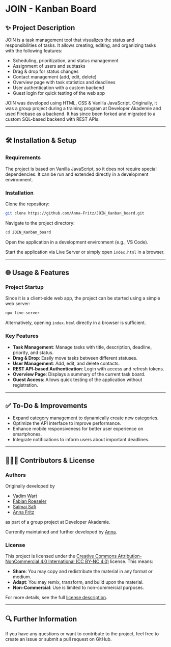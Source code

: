 # JOIN - Kanban Board

## ✨ Project Description

JOIN is a task management tool that visualizes the status and responsibilities of tasks. It allows creating, editing, and organizing tasks with the following features:

- Scheduling, prioritization, and status management
- Assignment of users and subtasks
- Drag & drop for status changes
- Contact management (add, edit, delete)
- Overview page with task statistics and deadlines
- User authentication with a custom backend
- Guest login for quick testing of the web app

JOIN was developed using HTML, CSS & Vanilla JavaScript. Originally, it was a group project during a training program at Developer Akademie and used Firebase as a backend. It has since been forked and migrated to a custom SQL-based backend with  REST APIs.

---

## 🛠 Installation & Setup

### Requirements

The project is based on Vanilla JavaScript, so it does not require special dependencies. It can be run and extended directly in a development environment.

### Installation

Clone the repository:

```sh
git clone https://github.com/Anna-Fritz/JOIN_Kanban_board.git
```

Navigate to the project directory:

```sh
cd JOIN_Kanban_board
```

Open the application in a development environment (e.g., VS Code).

Start the application via Live Server or simply open `index.html` in a browser.

---

## 🌐 Usage & Features

### Project Startup

Since it is a client-side web app, the project can be started using a simple web server:

```sh
npx live-server
```

Alternatively, opening `index.html` directly in a browser is sufficient.

### Key Features

- **Task Management**: Manage tasks with title, description, deadline, priority, and status.
- **Drag & Drop**: Easily move tasks between different statuses.
- **User Management**: Add, edit, and delete contacts.
- **REST API-based Authentication**: Login with access and refresh tokens.
- **Overview Page**: Displays a summary of the current task board.
- **Guest Access**: Allows quick testing of the application without registration.

---

## ✅ To-Do & Improvements

- Expand category management to dynamically create new categories.
- Optimize the API interface to improve performance.
- Enhance mobile responsiveness for better user experience on smartphones.
- Integrate notifications to inform users about important deadlines.

---

## 👨‍👩‍👧 Contributors & License

### Authors

Originally developed by 

- [Vadim Wart](https://github.com/VadimWart)
- [Fabian Roeseler](https://github.com/FabianRoeseler)
- [Salmai Safi](https://github.com/Ghostsilent)
- [Anna Fritz](https://github.com/Anna-Fritz)

as part of a group project at Developer Akademie.

Currently maintained and further developed by [Anna](https://github.com/Anna-Fritz).

### License

This project is licensed under the [Creative Commons Attribution-NonCommercial 4.0 International (CC BY-NC 4.0)](https://creativecommons.org/licenses/by-nc/4.0/) license. This means:

- **Share**: You may copy and redistribute the material in any format or medium.
- **Adapt**: You may remix, transform, and build upon the material.
- **Non-Commercial**: Use is limited to non-commercial purposes.

For more details, see the full [license description](https://creativecommons.org/licenses/by-nc/4.0/).

---

## 🔍 Further Information

If you have any questions or want to contribute to the project, feel free to create an issue or submit a pull request on GitHub.
